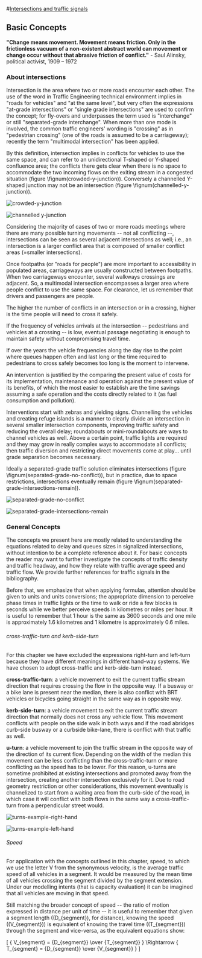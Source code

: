 #[Intersections and traffic signals](toc.md#toc)

## Basic Concepts

**"Change means movement. Movement means friction. Only in the frictionless vacuum of a non-existent abstract world can movement or change occur without that abrasive friction of conflict."** - Saul Alinsky, political activist, 1909 – 1972

### About intersections

Intersection is the area where two or more roads encounter each other. The use of the word in Traffic Engineering technical environment implies in "roads for vehicles" and "at the same level", but very often the expressions "at-grade intersections" or "single grade intersections" are used to confirm the concept; for fly-overs and underpasses the term used is "interchange" or still "separated-grade interchange". When more than one mode is involved, the common traffic engineers' wording is "crossing" as in  "pedestrian crossing" (one of the roads is assumed to be a carriageway); recently the term "multimodal intersection" has been applied.  

By this definition, intersection implies in conflicts for vehicles to use the same space, and can refer to an unidirectional T-shaped or Y-shaped confluence area; the conflicts there gets clear when there is no space to accommodate the two incoming flows on the exiting stream in a congested situation (figure \fignum(crowded-y-junction)). Conversely a channelled Y-shaped junction may not be an intersection (figure \fignum(channelled-y-junction)).

![crowded-y-junction](img/crowded-y-junction.png  "When there is conflict between vehicles in a Y junction, it is clear that it is an intersection. Image courtesy of Elebeta.")

![channelled y-junction](img/chanelled-y-junction.png "A chanelled Y junction without conflicts does not have the basic element that defines an intersection. Image courtesy of Elebeta.")

Considering the majority of cases of two or more roads meetings where there are many possible turning movements -- not all conflicting --, intersections can be seen as several adjacent intersections as well; i.e., an intersection is a larger conflict area that is composed of smaller conflict areas (=smaller intersections).

Once footpaths (or "roads for people") are more important to accessibility in populated areas, carriageways are usually constructed between footpaths. When two carriageways encounter, several walkways crossings are adjacent. So, a multimodal intersection encompasses a larger area where people conflict to use the same space. For clearance, let us remember that drivers and passengers are people.

The higher the number of conflicts in an intersection or in a crossing, higher is the time people will need to cross it safely.

If the frequency of vehicles arrivals at the intersection -- pedestrians and vehicles at a crossing -- is low, eventual passage negotiating is enough to maintain safety without compromising travel time.

If over the years the vehicle frequencies along the day rise to the point where queues happen often and last long or the time required to pedestrians to cross safely becomes too long is the moment to intervene.

An intervention is justified by the comparing the present value of costs for its implementation, maintenance and operation against the present value of its benefits, of which the most easier to establish are the time savings assuming a safe operation and the costs directly related to it (as fuel consumption and pollution).

Interventions start with zebras and yielding signs. Channelling the vehicles and creating refuge islands is a manner to clearly divide an intersection in several smaller intersection components, improving traffic safety and reducing the overall delay; roundabouts or mini-roundabouts are ways to channel vehicles as well. Above a certain point, traffic lights are required and they may grow in really complex ways to accommodate all conflicts; then traffic diversion and restricting direct movements come at play... until grade separation becomes necessary.

Ideally a separated-grade traffic solution eliminates intersections (figure \fignum(separated-grade-no-conflict)), but in practice, due to space restrictions, intersections eventually remain (figure \fignum(separated-grade-intersections-remain)).

![separated-grade-no-conflict](img/sep-grade-no-conflict.png "Separated-grade solutions may eliminate intersections. Image courtesy of Elebeta")

![separated-grade-intersections-remain ](img/sep-grade-solution.png "Separated-grade solutions may not eliminate intersections. Image courtesy of Elebeta")

### General Concepts

The concepts we present here are mostly related to understanding the equations related to delay and queues sizes in signalized intersections, without intention to be a complete reference about it. For basic concepts the reader may want to further investigate the concepts of traffic density and traffic headway, and how they relate with traffic average speed and traffic flow. We provide further references for traffic signals in the bibliography.

Before that, we emphasize that when applying formulas, attention should be given to units and units conversions; the appropriate dimension to perceive phase times in traffic lights or the time to walk or ride a few blocks is seconds while we better perceive speeds in kilometres or miles per hour. It is useful to remember that 1 hour is the same as 3600 seconds and one mile is approximately 1.6 kilometres and 1 kilometre is approximately 0.6 miles.

###### cross-traffic-turn and kerb-side-turn

For this chapter we have excluded the expressions right-turn and left-turn because they have different meanings in different hand-way systems. We have chosen to adopt cross-traffic and kerb-side-turn instead.

**cross-traffic-turn**: a vehicle movement to exit the current traffic stream direction that requires crossing the flow in the opposite way. If a busway or a bike lane is present near the median, there is also conflict with BRT vehicles or bicycles going straight in the same way as in opposite way.

**kerb-side-turn**: a vehicle movement to exit the current traffic stream direction that normally does not cross any vehicle flow. This movement conflicts with people on the side walk in both ways and if the road abridges curb-side busway or a curbside bike-lane, there is conflict with that traffic as well.

**u-turn**: a vehicle movement to join  the traffic stream in the opposite way of the direction of its current flow. Depending on the width of the median this movement can be less conflicting than the cross-traffic-turn or more conflicting as the speed has to be lower. For this reason, u-turns are sometime prohibited at existing intersections and promoted away from the intersection, creating another intersection exclusively for it. Due to road geometry restriction or other considerations, this movement eventually is channelized to start from a waiting area from the curb-side of the road, in which case it will conflict with both flows in the same way a cross-traffic-turn from a perpendicular street would.

![turns-example-right-hand](img/right-side-driving-turns.png "Example of cross-traffic-turn \(green car\), kerb-side-turn\(blue car\), u-turn without space \(red car\), u-turn with space \(pink car\) for right driving way as in China, US, Brazil and most of Europe. Image courtesy of Elebeta")

![turns-example-left-hand](img/left-side-driving-turns.png "Example of cross-traffic-turn \(green car\), kerb-side-turn\(blue car\), u-turn without space \(red car\), u-turn with space \(pink car\) for left driving way as in India, Indonesia, South-Africa, Tanzania, Australia and UK. Image courtesy of Elebeta")

###### Speed

For application with the concepts outlined in this chapter, speed, to which we use the letter V from the synonymous velocity, is the average traffic speed of all vehicles in a segment. It would be measured by the mean time of all vehicles crossing the segment divided by the segment extension. Under our modelling intents (that is capacity evaluation) it can be imagined that all vehicles are moving in that speed.

Still matching the broader concept of speed -- the ratio of motion expressed in distance per unit of time -- it is useful to remember that given a segment length (\(D_{segment}\), for distance), knowing the speed (\(V_{segment}\)) is equivalent of knowing the travel time (\(T_{segment}\)) through the segment and vice-versa, as the equivalent equations show:

\[ { V_{segment} = {D_{segment}} \over {T_{segment}} } \Rightarrow { T_{segment} = {D_{segment}} \over {V_{segment}} } \]

